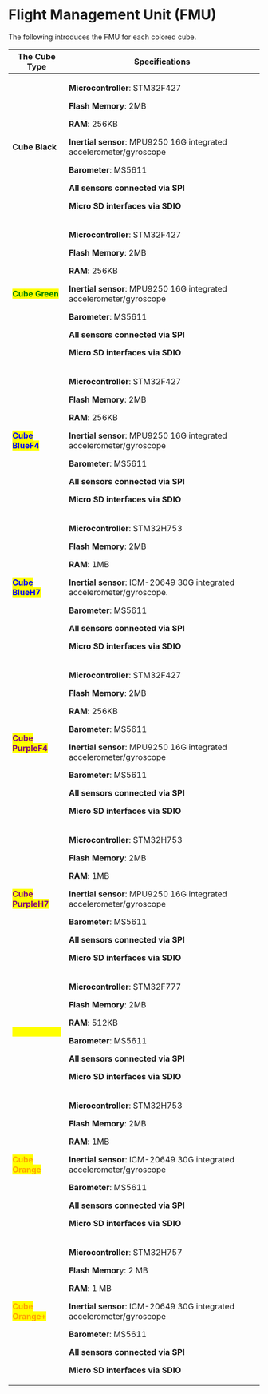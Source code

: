# Flight Management Unit (FMU)

The following introduces the FMU for each colored cube.&#x20;

| The Cube Type                                                                 | Specifications                                                                                                                                                                                                                                                                                                                                                                                                     |
| ----------------------------------------------------------------------------- | ------------------------------------------------------------------------------------------------------------------------------------------------------------------------------------------------------------------------------------------------------------------------------------------------------------------------------------------------------------------------------------------------------------------ |
| <p><strong>Cube Black</strong></p><p></p>                                     | <p><strong>Microcontroller</strong>: STM32F427</p><p><strong>Flash Memory</strong>: 2MB </p><p><strong>RAM</strong>: 256KB</p><p><strong>Inertial sensor</strong>: MPU9250 16G integrated accelerometer/gyroscope</p><p><strong>Barometer</strong>: MS5611 </p><p><strong>All sensors connected via SPI</strong></p><p><strong>Micro SD interfaces via SDIO</strong></p>                                           |
| <mark style="color:green;">**Cube Green**</mark>                              | <p><strong>Microcontroller</strong>: STM32F427</p><p><strong>Flash Memory</strong>: 2MB </p><p><strong>RAM</strong>: 256KB</p><p><strong>Inertial sensor</strong>: MPU9250 16G integrated accelerometer/gyroscope</p><p><strong>Barometer</strong>: MS5611 </p><p><strong>All sensors connected via SPI</strong></p><p><strong>Micro SD interfaces via SDIO</strong></p>                                           |
| <mark style="color:blue;">**Cube BlueF4**</mark>                              | <p><strong>Microcontroller</strong>: STM32F427</p><p><strong>Flash Memory</strong>: 2MB </p><p><strong>RAM</strong>: 256KB</p><p><strong>Inertial sensor</strong>: MPU9250 16G integrated accelerometer/gyroscope</p><p><strong>Barometer</strong>: MS5611 </p><p><strong>All sensors connected via SPI</strong></p><p><strong>Micro SD interfaces via SDIO</strong></p>                                           |
| <mark style="color:blue;">**Cube BlueH7**</mark>                              | <p><strong>Microcontroller</strong>: STM32H753</p><p><strong>Flash Memory</strong>: 2MB </p><p><strong>RAM</strong>: 1MB</p><p><strong>Inertial sensor</strong>: ICM-20649 30G integrated accelerometer/gyroscope.</p><p><strong>Barometer</strong>: MS5611 </p><p><strong>All sensors connected via SPI</strong> </p><p><strong>Micro SD interfaces via SDIO</strong></p>                                         |
| <mark style="color:purple;">**Cube PurpleF4**</mark>                          | <p><strong>Microcontroller</strong>: STM32F427</p><p><strong>Flash Memory</strong>: 2MB </p><p><strong>RAM</strong>: 256KB</p><p><strong>Barometer</strong>: MS5611 </p><p><strong>Inertial sensor</strong>: MPU9250 16G integrated accelerometer/gyroscope</p><p><strong>Barometer</strong>: MS5611 </p><p><strong>All sensors connected via SPI</strong></p><p><strong>Micro SD interfaces via SDIO</strong></p> |
| <mark style="color:purple;">**Cube PurpleH7**</mark>                          | <p><strong>Microcontroller</strong>: STM32H753</p><p><strong>Flash Memory</strong>: 2MB </p><p><strong>RAM</strong>: 1MB</p><p><strong>Inertial sensor</strong>: MPU9250 16G integrated accelerometer/gyroscope</p><p><strong>Barometer</strong>: MS5611 </p><p><strong>All sensors connected via SPI</strong></p><p><strong>Micro SD interfaces via SDIO</strong></p>                                             |
| <mark style="color:yellow;">**Cube Yellow**</mark>                            | <p><strong>Microcontroller</strong>: STM32F777</p><p><strong>Flash Memory</strong>: 2MB </p><p><strong>RAM</strong>: 512KB</p><p><strong>Barometer</strong>: MS5611 </p><p><strong>All sensors connected via SPI</strong> </p><p><strong>Micro SD interfaces via SDIO</strong></p>                                                                                                                                 |
| <p><mark style="color:orange;"><strong>Cube Orange</strong></mark></p><p></p> | <p><strong>Microcontroller</strong>: STM32H753</p><p><strong>Flash Memory</strong>: 2MB </p><p><strong>RAM</strong>: 1MB</p><p><strong>Inertial sensor</strong>: ICM-20649 30G integrated accelerometer/gyroscope</p><p><strong>Barometer</strong>: MS5611 </p><p><strong>All sensors connected via SPI</strong></p><p><strong>Micro SD interfaces via SDIO</strong></p>                                           |
| <mark style="color:orange;">**Cube Orange+**</mark>                           | <p><strong>Microcontroller</strong>: STM32H757</p><p><strong>Flash Memor</strong>y: 2 MB </p><p><strong>RAM</strong>: 1 MB</p><p><strong>Inertial sensor</strong>: ICM-20649 30G integrated accelerometer/gyroscope</p><p><strong>Baromete</strong>r: MS5611 </p><p><strong>All sensors connected via SPI</strong></p><p><strong>Micro SD interfaces via SDIO</strong></p>                                         |
